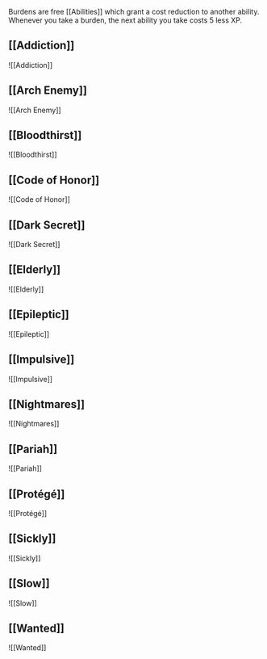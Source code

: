 Burdens are free [[Abilities]] which grant a cost reduction to another ability. Whenever you take a burden, the next ability you take costs 5 less XP.
## [[Addiction]]
![[Addiction]]
## [[Arch Enemy]]
![[Arch Enemy]]
## [[Bloodthirst]]
![[Bloodthirst]]
## [[Code of Honor]]
![[Code of Honor]]
## [[Dark Secret]]
![[Dark Secret]]
## [[Elderly]]
![[Elderly]]
## [[Epileptic]]
![[Epileptic]]
## [[Impulsive]]
![[Impulsive]]
## [[Nightmares]]
![[Nightmares]]
## [[Pariah]]
![[Pariah]]
## [[Protégé]]
![[Protégé]]
## [[Sickly]]
![[Sickly]]
## [[Slow]]
![[Slow]]
## [[Wanted]]
![[Wanted]]